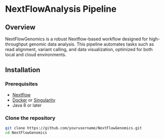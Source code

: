 # NextFlowAnalysis Pipeline

## Overview
NextFlowGenomics is a robust Nextflow-based workflow designed for high-throughput genomic data analysis. This pipeline automates tasks such as read alignment, variant calling, and data visualization, optimized for both local and cloud environments.

## Installation

### Prerequisites
- [Nextflow](https://www.nextflow.io/)
- [Docker](https://www.docker.com/) or [Singularity](https://sylabs.io/guides/3.0/user-guide/)
- Java 8 or later

### Clone the repository
```bash
git clone https://github.com/yourusername/NextFlowGenomics.git
cd NextFlowGenomics
